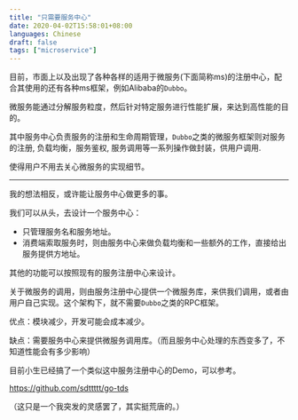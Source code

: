 ```yaml
---
title: "只需要服务中心"
date: 2020-04-02T15:58:01+08:00
languages: Chinese
draft: false
tags: ["microservice"]
---
```


目前，市面上以及出现了各种各样的适用于微服务(下面简称ms)的注册中心，配合其使用的还有各种ms框架，例如Alibaba的`Dubbo`。

微服务能通过分解服务粒度，然后针对特定服务进行性能扩展，来达到高性能的目的。

其中服务中心负责服务的注册和生命周期管理，`Dubbo`之类的微服务框架则对服务的注册, 负载均衡，服务鉴权, 服务调用等一系列操作做封装，供用户调用.

使得用户不用去关心微服务的实现细节。

---

我的想法相反，或许能让服务中心做更多的事。

我们可以从头，去设计一个服务中心：

- 只管理服务名和服务地址。
- 消费端索取服务时，则由服务中心来做负载均衡和一些额外的工作，直接给出服务提供方地址。

其他的功能可以按照现有的服务注册中心来设计。

关于微服务的调用，则由服务注册中心提供一个微服务库，来供我们调用，或者由用户自己实现。这个架构下，就不需要`Dubbo`之类的RPC框架。

优点：模块减少，开发可能会成本减少。

缺点：需要服务中心来提供微服务调用库。（而且服务中心处理的东西变多了，不知道性能会有多少影响）

目前小生已经搞了一个类似这中服务注册中心的Demo，可以参考。

https://github.com/sdttttt/go-tds

（这只是一个我突发的灵感罢了，其实挺荒唐的。）